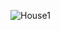 ![House1](https://user-images.githubusercontent.com/74078757/123912406-fc61b080-d94a-11eb-928e-5fdc3f0ca35f.jpg)


